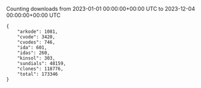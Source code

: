 
Counting downloads from 2023-01-01 00:00:00+00:00 UTC to 2023-12-04 00:00:00+00:00 UTC

```
{
    "arkode": 1081,
    "cvode": 3420,
    "cvodes": 746,
    "ida": 601,
    "idas": 260,
    "kinsol": 303,
    "sundials": 48159,
    "clones": 118776,
    "total": 173346
}
```
